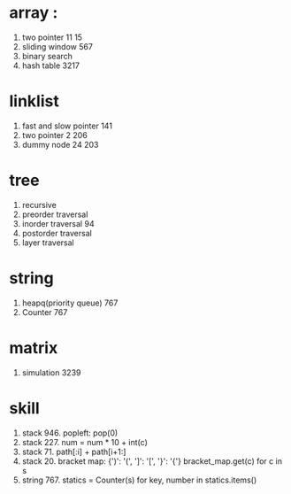 # array : 
1. two pointer 11 15
2. sliding window 567
3. binary search
4. hash table 3217

# linklist
1. fast and slow pointer 141
2. two pointer 2 206
3. dummy node 24 203

# tree
1. recursive
2. preorder traversal
3. inorder traversal 94
4. postorder traversal
5. layer traversal

# string
1. heapq(priority queue) 767
2. Counter 767

# matrix
1. simulation 3239

# skill
1. stack 946. popleft: pop(0)
2. stack 227. num = num * 10 + int(c)
3. stack 71. path[:i] + path[i+1:]
4. stack 20. bracket map: {')': '(', ']': '[', '}': '{'} bracket_map.get(c) for c in s
5. string 767. statics = Counter(s) for key, number in statics.items()

